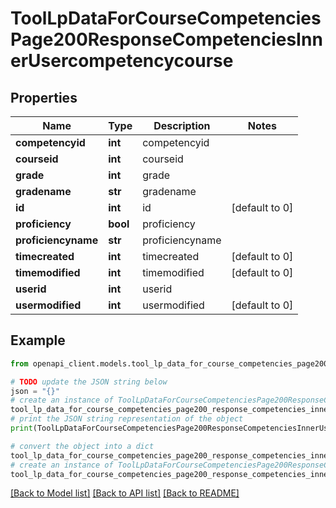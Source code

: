 # ToolLpDataForCourseCompetenciesPage200ResponseCompetenciesInnerUsercompetencycourse


## Properties

Name | Type | Description | Notes
------------ | ------------- | ------------- | -------------
**competencyid** | **int** | competencyid | 
**courseid** | **int** | courseid | 
**grade** | **int** | grade | 
**gradename** | **str** | gradename | 
**id** | **int** | id | [default to 0]
**proficiency** | **bool** | proficiency | 
**proficiencyname** | **str** | proficiencyname | 
**timecreated** | **int** | timecreated | [default to 0]
**timemodified** | **int** | timemodified | [default to 0]
**userid** | **int** | userid | 
**usermodified** | **int** | usermodified | [default to 0]

## Example

```python
from openapi_client.models.tool_lp_data_for_course_competencies_page200_response_competencies_inner_usercompetencycourse import ToolLpDataForCourseCompetenciesPage200ResponseCompetenciesInnerUsercompetencycourse

# TODO update the JSON string below
json = "{}"
# create an instance of ToolLpDataForCourseCompetenciesPage200ResponseCompetenciesInnerUsercompetencycourse from a JSON string
tool_lp_data_for_course_competencies_page200_response_competencies_inner_usercompetencycourse_instance = ToolLpDataForCourseCompetenciesPage200ResponseCompetenciesInnerUsercompetencycourse.from_json(json)
# print the JSON string representation of the object
print(ToolLpDataForCourseCompetenciesPage200ResponseCompetenciesInnerUsercompetencycourse.to_json())

# convert the object into a dict
tool_lp_data_for_course_competencies_page200_response_competencies_inner_usercompetencycourse_dict = tool_lp_data_for_course_competencies_page200_response_competencies_inner_usercompetencycourse_instance.to_dict()
# create an instance of ToolLpDataForCourseCompetenciesPage200ResponseCompetenciesInnerUsercompetencycourse from a dict
tool_lp_data_for_course_competencies_page200_response_competencies_inner_usercompetencycourse_from_dict = ToolLpDataForCourseCompetenciesPage200ResponseCompetenciesInnerUsercompetencycourse.from_dict(tool_lp_data_for_course_competencies_page200_response_competencies_inner_usercompetencycourse_dict)
```
[[Back to Model list]](../README.md#documentation-for-models) [[Back to API list]](../README.md#documentation-for-api-endpoints) [[Back to README]](../README.md)


